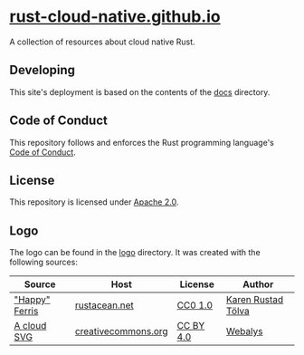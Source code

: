 # [rust-cloud-native.github.io](rust-cloud-native.github.io)

A collection of resources about cloud native Rust.

## Developing

This site's deployment is based on the contents of the [docs](./docs) directory.

## Code of Conduct

This repository follows and enforces the Rust programming language's [Code of Conduct](https://www.rust-lang.org/policies/code-of-conduct).

## License

This repository is licensed under [Apache 2.0](./LICENSE).

## Logo

The logo can be found in the [logo](./docs/logo) directory.
It was created with the following sources:

Source | Host | License | Author
--- | --- | --- | ---
["Happy" Ferris](https://rustacean.net/assets/rustacean-flat-happy.svg) | [rustacean.net](https://rustacean.net) | [CC0 1.0](https://creativecommons.org/publicdomain/zero/1.0/) |[Karen Rustad Tölva](https://rustacean.net)
[A cloud SVG](https://search.creativecommons.org/photos/47ed4673-7c56-4a25-86b7-4f28a93cc432) | [creativecommons.org](https://creativecommons.org) | [CC BY 4.0](https://creativecommons.org/licenses/by/4.0?ref=ccsearch&atype=rich) | [Webalys](https://twitter.com/webalys)

